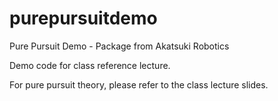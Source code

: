 # purepursuitdemo
Pure Pursuit Demo - Package from Akatsuki Robotics

Demo code for class reference lecture. 

For pure pursuit theory, please refer to the class lecture slides. 
